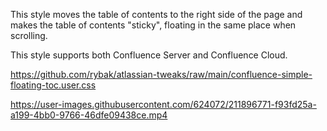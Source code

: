 This style moves the table of contents to the right side of the page and makes
the table of contents "sticky", floating in the same place when scrolling.

This style supports both Confluence Server and Confluence Cloud.

https://github.com/rybak/atlassian-tweaks/raw/main/confluence-simple-floating-toc.user.css

https://user-images.githubusercontent.com/624072/211896771-f93fd25a-a199-4bb0-9766-46dfe09438ce.mp4
